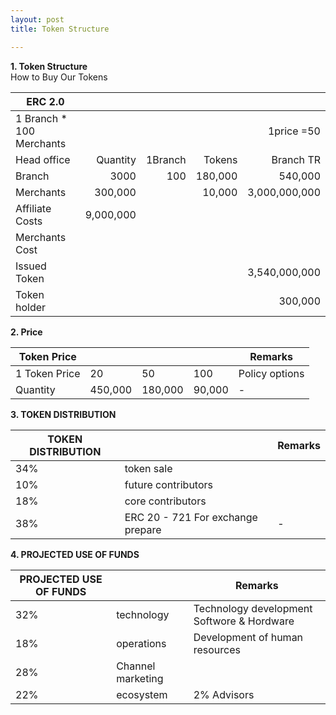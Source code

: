 ```yaml
---
layout: post
title: Token Structure

---
```



**1. Token Structure**  
How to Buy Our Tokens

|ERC 2.0|||||
|------|-----:|----:|----:|----:|
|1 Branch * 100 Merchants | | | |1price =50 |
|Head office|Quantity|1Branch|Tokens|Branch TR|
|Branch|3000|100|180,000|540,000|
|Merchants|300,000||10,000|3,000,000,000|
|Affiliate Costs|9,000,000||||
|Merchants Cost|||||
|Issued Token||||3,540,000,000|
|Token holder||||300,000|

**2. Price**

| Token Price ||||Remarks|  
| ------------ | ------------ | ------------ | ------------ | ------------ |  
|1 Token Price   |  20 | 50  |  100 | Policy options  |  
|  Quantity |  450,000 | 180,000  | 90,000  |  -  |  


**3. TOKEN DISTRIBUTION**

|  TOKEN DISTRIBUTION ||Remarks|
| ------------ | ------------ | ------------ |
| 34%  | token sale  |   |
| 10%  | future contributors  |   |
| 18% |core contributors   |   |
|38% |ERC 20 - 721 For exchange prepare | -  |

**4. PROJECTED USE OF FUNDS**

|  PROJECTED USE OF FUNDS ||Remarks|
| ------------ | ------------ | ------------ |
| 32%  | technology  |Technology development Softwore & Hordware   |
| 18%  | operations  | Development of human resources  |
| 28% |Channel marketing   |   |
|22% |ecosystem  | 2% Advisors  |

